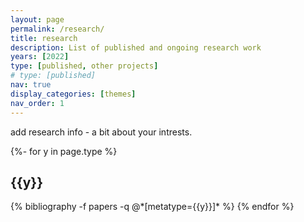 ```yaml
---
layout: page
permalink: /research/
title: research
description: List of published and ongoing research work
years: [2022]
type: [published, other projects]
# type: [published]
nav: true
display_categories: [themes]
nav_order: 1
---
```


<!-- _pages/publications.md -->
<div class="publications">
  add research info - a bit about your intrests.

{%- for y in page.type %}
  <h2 class="year">{{y}}</h2>
  {% bibliography -f papers -q @*[metatype={{y}}]* %}
{% endfor %}

</div>
